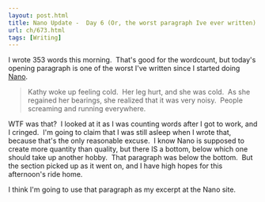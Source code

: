 ```yaml
---
layout: post.html
title: Nano Update -  Day 6 (Or, the worst paragraph Ive ever written)
url: ch/673.html
tags: [Writing]
---
```

I wrote 353 words this morning.  That's good for the wordcount, but today's opening paragraph is one of the worst I've written since I started doing [Nano](http://www.nanowrimo.org). 

> Kathy woke up feeling cold.  Her leg hurt, and she was cold.  As she regained her bearings, she realized that it was very noisy.  People screaming and running everywhere.

WTF was that?  I looked at it as I was counting words after I got to work, and I cringed.  I'm going to claim that I was still asleep when I wrote that, because that's the only reasonable excuse.  I know Nano is supposed to create more quantity than quality, but there IS a bottom, below which one should take up another hobby.  That paragraph was below the bottom.  But the section picked up as it went on, and I have high hopes for this afternoon's ride home.

I think I'm going to use that paragraph as my excerpt at the Nano site.
